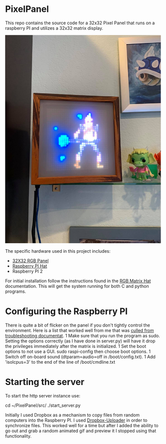 # PixelPanel
This repo contains the source code for a 32x32 Pixel Panel that runs on a raspberry PI and utilizes a 32x32 matrix display.  

![PixelPanel In Action](/documentation/PixelPanel1.jpg)

The specific hardware used in this project includes:
 * [32X32 RGB Panel](https://www.adafruit.com/product/1484)
 * [Raspberry PI Hat](https://www.adafruit.com/product/2345)
 * Raspberry PI 2
 
For initial installation follow the instructions found in the [RGB Matrix Hat](https://learn.adafruit.com/adafruit-rgb-matrix-plus-real-time-clock-hat-for-raspberry-pi?view=all) documentation.  This will get the system running for both C and python programs.

# Configuring the Raspberry PI

There is quite a bit of flicker on the panel if you don't tightly control the environment.  Here is a list that worked well from me that was [culled from troubleshooting documentat](https://github.com/hzeller/rpi-rgb-led-matrix#troubleshooting).
1 Make sure that you run the program as sudo.  Setting the options correctly (as I have done in server.py) will have it drop the privileges immediately after the matrix is initialized.
1 Set the boot options to not use a GUI.  sudo raspi-config then choose boot options.
1 Switch off on-board sound (dtparam=audio=off in /boot/config.txt).
1 Add 'isolcpus=3' to the end of the line of /boot/cmdline.txt

# Starting the server

To start the http server instance use:

cd ~/PixelPanel/src/
./start_server.py


Initially I used Dropbox as a mechanism to copy files from random computers into the Raspberry PI.  I used
[Dropbox-Uploader](https://github.com/andreafabrizi/Dropbox-Uploader) in order to synchronize files.  This 
worked well for a time but after I added the ability to go out and grab a random animated gif and preview 
it I stopped using that functionality.
